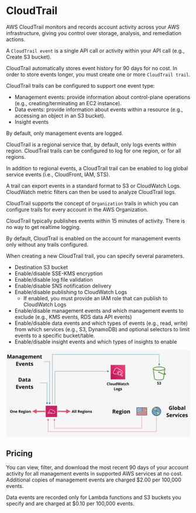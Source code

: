 # CloudTrail

AWS CloudTrail monitors and records account activity across your AWS infrastructure, giving you control over storage, analysis, and remediation actions.

A `CloudTrail event` is a single API call or activity within your API call (e.g., Create S3 bucket).

CloudTrail automatically stores event history for 90 days for no cost. In order to store events longer, you must create one or more `CloudTrail trail`.

CloudTrail trails can be configured to support one event type:
- Management events: provide information about control-plane operations (e.g., creating/terminating an EC2 instance).
- Data events: provide information about events within a resource (e.g., accessing an object in an S3 bucket).
- Insight events

By default, only management events are logged.

CloudTrail is a regional service that, by default, only logs events within region. CloudTrail trails can be configured to log for one region, or for all regions.

In addition to regional events, a CloudTrail trail can be enabled to log global service events (i.e., CloudFront, IAM, STS).

A trail can export events in a standard format to S3 or CloudWatch Logs. CloudWatch metric filters can then be used to analyze CloudTrail logs.

CloudTrail supports the concept of `Organization` trails in which you can configure trails for every account in the AWS Organization.

CloudTrail typically publishes events within 15 minutes of activity. There is no way to get realtime logging.

By default, CloudTrail is enabled on the account for management events only without any trails configured.

When creating a new CloudTrail trail, you can specify several parameters.
- Destination S3 bucket
- Enable/disable SSE-KMS encryption
- Enable/disable log file validation
- Enable/disable SNS notification delivery
- Enable/disable publishing to CloudWatch Logs
    - If enabled, you must provide an IAM role that can publish to CloudWatch Logs
- Enable/disable management events and which management events to exclude (e.g., KMS events, RDS data API events)
- Enable/disable data events and which types of events (e.g., read, write) from which services (e.g., S3, DynamoDB) and optional selectors to limit events to a specific bucket/table.
- Enable/disable insight events and which types of insights to enable


![CloudTrail](../static/images/cloudtrail.png)

## Pricing

You can view, filter, and download the most recent 90 days of your account activity for all management events in supported AWS services at no cost. Additional copies of management events are charged $2.00 per 100,000 events.

Data events are recorded only for Lambda functions and S3 buckets you specify and are charged at $0.10 per 100,000 events.